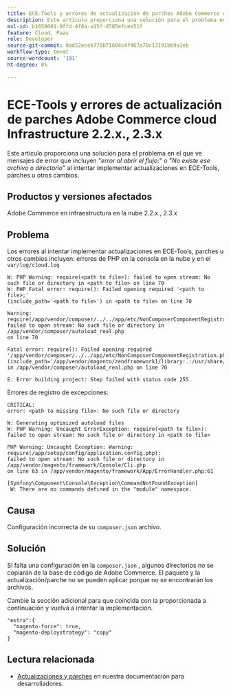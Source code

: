 ```yaml
---
title: ECE-Tools y errores de actualización de parches Adobe Commerce cloud Infrastructure 2.2.x., 2.3.x
description: Este artículo proporciona una solución para el problema en el que se ven mensajes de error que incluyen "*failed to open stream:*" o "*No existe el archivo o directorio*" al intentar implementar actualizaciones en ECE-Tools, parches u otros cambios.
exl-id: b1658001-0ffd-4f8a-a15f-d785efcee51f
feature: Cloud, Paas
role: Developer
source-git-commit: 0ad52eceb776b71604c4f467a70c13191bb9a1eb
workflow-type: tm+mt
source-wordcount: '191'
ht-degree: 0%

---
```


# ECE-Tools y errores de actualización de parches Adobe Commerce cloud Infrastructure 2.2.x., 2.3.x

Este artículo proporciona una solución para el problema en el que ve mensajes de error que incluyen &quot;*error al abrir el flujo:*&quot; o &quot;*No existe ese archivo o directorio*&quot; al intentar implementar actualizaciones en ECE-Tools, parches u otros cambios.

## Productos y versiones afectados

Adobe Commerce en infraestructura en la nube 2.2.x., 2.3.x

## Problema

Los errores al intentar implementar actualizaciones en ECE-Tools, parches u otros cambios incluyen: errores de PHP en la consola en la nube y en el `var/log/cloud.log`

```
W: PHP Warning: require(<path to file>): failed to open stream: No such file or directory in <path to file> on line 70
W: PHP Fatal error: require(): Failed opening required '<path to file>;'
(include_path='<path to file>') in <path to file> on line 70

Warning: require(/app/vendor/composer/../../app/etc/NonComposerComponentRegistration.php):
failed to open stream: No such file or directory in /app/vendor/composer/autoload_real.php
on line 70

Fatal error: require(): Failed opening required '/app/vendor/composer/../../app/etc/NonComposerComponentRegistration.php'
(include_path='/app/vendor/magento/zendframework1/library:.:/usr/share/php')
in /app/vendor/composer/autoload_real.php on line 70

E: Error building project: Step failed with status code 255.
```

Errores de registro de excepciones:

```
CRITICAL:
error: <path to missing file>: No such file or directory
```

```
W: Generating optimized autoload files
W: PHP Warning: Uncaught ErrorException: require(<path to file>):
failed to open stream: No such file or directory in <path to file>
```

```
PHP Warning: Uncaught Exception: Warning: require(/app/setup/config/application.config.php):
failed to open stream: No such file or directory in /app/vendor/magento/framework/Console/Cli.php
on line 63 in /app/vendor/magento/framework/App/ErrorHandler.php:61
```

```
[Symfony\Component\Console\Exception\CommandNotFoundException]
 W: There are no commands defined in the "module" namespace.
```

## Causa

Configuración incorrecta de su `composer.json` archivo.

## Solución

Si falta una configuración en la `composer.json` , algunos directorios no se copiarán de la base de código de Adobe Commerce. El paquete y la actualización/parche no se pueden aplicar porque no se encontrarán los archivos.

Cambie la sección adicional para que coincida con la proporcionada a continuación y vuelva a intentar la implementación.

```
"extra":{
  "magento-force": true,
  "magento-deploystrategy": "copy"
}
```

## Lectura relacionada

* [Actualizaciones y parches](https://devdocs.magento.com/guides/v2.3/cloud/project/project-upgrade-parent.html?itm_source=devdocs&amp;itm_medium=search_page&amp;itm_campaign=federated_search&amp;itm_term=update%20ece%20tools) en nuestra documentación para desarrolladores.
